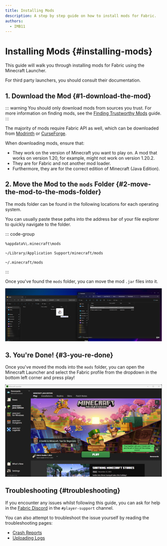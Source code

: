 ```yaml
---
title: Installing Mods
description: A step by step guide on how to install mods for Fabric.
authors:
  - IMB11
---
```


# Installing Mods {#installing-mods}

This guide will walk you through installing mods for Fabric using the Minecraft Launcher.

For third party launchers, you should consult their documentation.

## 1. Download the Mod {#1-download-the-mod}

::: warning
You should only download mods from sources you trust. For more information on finding mods, see the [Finding Trustworthy Mods](./finding-mods) guide.
:::

The majority of mods require Fabric API as well, which can be downloaded from [Modrinth](https://modrinth.com/mod/fabric-api) or [CurseForge](https://curseforge.com/minecraft/mc-mods/fabric-api).

When downloading mods, ensure that:

- They work on the version of Minecraft you want to play on. A mod that works on version 1.20, for example, might not work on version 1.20.2.
- They are for Fabric and not another mod loader.
- Furthermore, they are for the correct edition of Minecraft (Java Edition).

## 2. Move the Mod to the `mods` Folder {#2-move-the-mod-to-the-mods-folder}

The mods folder can be found in the following locations for each operating system.

You can usually paste these paths into the address bar of your file explorer to quickly navigate to the folder.

::: code-group

```:no-line-numbers [Windows]
%appdata%\.minecraft\mods
```

```:no-line-numbers [macOS]
~/Library/Application Support/minecraft/mods
```

```:no-line-numbers [Linux]
~/.minecraft/mods
```

:::

Once you've found the `mods` folder, you can move the mod `.jar` files into it.

![Installed mods in the mods folder](/assets/players/installing-mods.png)

## 3. You're Done! {#3-you-re-done}

Once you've moved the mods into the `mods` folder, you can open the Minecraft Launcher and select the Fabric profile from the dropdown in the bottom left corner and press play!

![Minecraft Launcher with Fabric profile selected](/assets/players/installing-fabric/launcher-screen.png)

## Troubleshooting {#troubleshooting}

If you encounter any issues whilst following this guide, you can ask for help in the [Fabric Discord](https://discord.gg/v6v4pMv) in the `#player-support` channel.

You can also attempt to troubleshoot the issue yourself by reading the troubleshooting pages:

- [Crash Reports](./troubleshooting/crash-reports)
- [Uploading Logs](./troubleshooting/uploading-logs)
